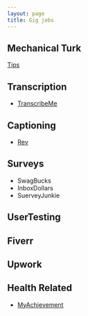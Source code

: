 ```yaml
---
layout: page
title: Gig jobs
---
```


## Mechanical Turk
[Tips](https://theworkathomewife.com/mturk-earnings/)

## Transcription
* [TranscribeMe](https://workhub.transcribeme.com/)

## Captioning
* [Rev](rev.com)

## Surveys
* SwagBucks
* InboxDollars
* SuerveyJunkie

## UserTesting

## Fiverr

## Upwork

## Health Related
* [MyAchievement](https://www.myachievement.com/)
